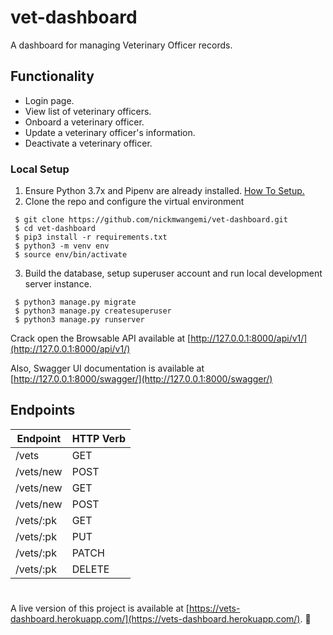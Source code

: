 # vet-dashboard
A dashboard for managing Veterinary Officer records.

## Functionality
- Login page.
- View list of veterinary officers.
- Onboard a veterinary officer.
- Update a veterinary officer's information.
- Deactivate a veterinary officer.
### Local Setup

1. Ensure Python 3.7x and Pipenv are already installed. [How To Setup.](https://djangoforbeginners.com/initial-setup/)
2. Clone the repo and configure the virtual environment

```
 $ git clone https://github.com/nickmwangemi/vet-dashboard.git
 $ cd vet-dashboard
 $ pip3 install -r requirements.txt
 $ python3 -m venv env
 $ source env/bin/activate
```

3. Build the database, setup superuser account and run local development server instance.

```
 $ python3 manage.py migrate
 $ python3 manage.py createsuperuser
 $ python3 manage.py runserver
```

Crack open the Browsable API available at [http://127.0.0.1:8000/api/v1/](http://127.0.0.1:8000/api/v1/)

Also, Swagger UI documentation is available at [http://127.0.0.1:8000/swagger/](http://127.0.0.1:8000/swagger/)

## Endpoints

| Endpoint                          | HTTP Verb |
| --------------------------------- | --------- |
| /vets                             | GET       |
| /vets/new                         | POST      |
| /vets/new                         | GET       |
| /vets/new                         | POST      |
| /vets/:pk                         | GET       |
| /vets/:pk                         | PUT       |
| /vets/:pk                         | PATCH     |
| /vets/:pk                         | DELETE    |


#

A live version of this project is available at [https://vets-dashboard.herokuapp.com/](https://vets-dashboard.herokuapp.com/). 🚀
